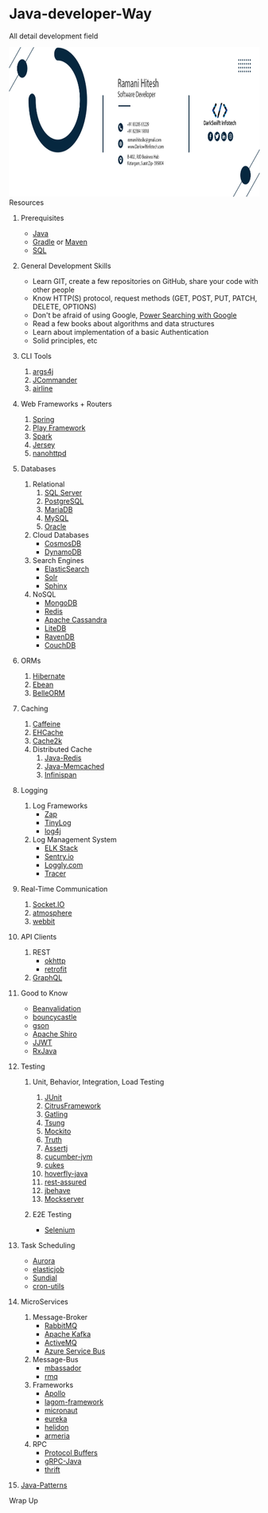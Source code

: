 # Java-developer-Way
All detail development field









<!DOCTYPE html>
<html lang="en" data-color-mode="auto" data-light-theme="light" data-dark-theme="dark">
  <head>
    

<img width="900" height="300" src="https://github.com/RamaniHiteshc/RamaniHiteshc/blob/main/photos/profile.png" alt="hr">
    </a>Resources</h2>
<ol>
<li>
<p>Prerequisites</p>
<ul>
<li><a href="https://www.java.com/en/download/" rel="nofollow">Java</a></li>
<li><a href="https://gradle.org/" rel="nofollow">Gradle</a>
or <a href="https://maven.apache.org/" rel="nofollow">Maven</a></li>
<li><a href="https://www.w3schools.com/sql/default.asp" rel="nofollow">SQL</a></li>
</ul>
</li>
<li>
<p>General Development Skills</p>
<ul>
<li>Learn GIT, create a few repositories on GitHub, share your code with other people</li>
<li>Know HTTP(S) protocol, request methods (GET, POST, PUT, PATCH, DELETE, OPTIONS)</li>
<li>Don't be afraid of using Google, <a href="http://www.powersearchingwithGoogle.com/" rel="nofollow">Power Searching with Google</a></li>
<li>Read a few books about algorithms and data structures</li>
<li>Learn about implementation of a basic Authentication</li>
<li>Solid principles, etc</li>
</ul>
</li>
<li>
<p>CLI Tools</p>
<ol>
<li><a href="http://args4j.kohsuke.org/" rel="nofollow">args4j</a></li>
<li><a href="http://jcommander.org/" rel="nofollow">JCommander</a></li>
<li><a href="https://github.com/airlift/airline">airline</a></li>
</ol>
</li>
<li>
<p>Web Frameworks + Routers</p>
<ol>
<li><a href="https://spring.io/" rel="nofollow">Spring</a></li>
<li><a href="https://www.playframework.com/" rel="nofollow">Play Framework</a></li>
<li><a href="http://sparkjava.com/" rel="nofollow">Spark</a></li>
<li><a href="https://jersey.github.io/" rel="nofollow">Jersey</a></li>
<li><a href="https://github.com/NanoHttpd/nanohttpd">nanohttpd</a></li>
</ol>
</li>
<li>
<p>Databases</p>
<ol>
<li>Relational
<ol>
<li><a href="https://www.microsoft.com/en-us/sql-server/sql-server-2017" rel="nofollow">SQL Server</a></li>
<li><a href="https://www.postgresql.org/" rel="nofollow">PostgreSQL</a></li>
<li><a href="https://mariadb.org/" rel="nofollow">MariaDB</a></li>
<li><a href="https://www.mysql.com/" rel="nofollow">MySQL</a></li>
<li><a href="https://www.oracle.com/database/" rel="nofollow">Oracle</a></li>
</ol>
</li>
<li>Cloud Databases
<ul>
<li><a href="https://docs.microsoft.com/en-us/azure/cosmos-db" rel="nofollow">CosmosDB</a></li>
<li><a href="https://aws.amazon.com/dynamodb/" rel="nofollow">DynamoDB</a></li>
</ul>
</li>
<li>Search Engines
<ul>
<li><a href="https://www.elastic.co/" rel="nofollow">ElasticSearch</a></li>
<li><a href="http://lucene.apache.org/solr/" rel="nofollow">Solr</a></li>
<li><a href="http://sphinxsearch.com/" rel="nofollow">Sphinx</a></li>
</ul>
</li>
<li>NoSQL
<ul>
<li><a href="https://www.monJavadb.com/" rel="nofollow">MongoDB</a></li>
<li><a href="https://redis.io/" rel="nofollow">Redis</a></li>
<li><a href="http://cassandra.apache.org/" rel="nofollow">Apache Cassandra</a></li>
<li><a href="https://github.com/mbdavid/LiteDB">LiteDB</a></li>
<li><a href="https://github.com/ravendb/ravendb">RavenDB</a></li>
<li><a href="http://couchdb.apache.org/" rel="nofollow">CouchDB</a></li>
</ul>
</li>
</ol>
</li>
<li>
<p>ORMs</p>
<ol>
<li><a href="https://hibernate.org/" rel="nofollow">Hibernate</a></li>
<li><a href="https://ebean.io/" rel="nofollow">Ebean</a></li>
<li><a href="https://github.com/codersgarage/BelleORM">BelleORM</a></li>
</ol>
</li>
<li>
<p>Caching</p>
<ol>
<li><a href="https://github.com/ben-manes/caffeine">Caffeine</a></li>
<li><a href="http://www.ehcache.org/" rel="nofollow">EHCache</a></li>
<li><a href="https://cache2k.org/" rel="nofollow">Cache2k</a></li>
<li>Distributed Cache
<ol>
<li><a href="https://github.com/xetorthio/jedis">Java-Redis</a></li>
<li><a href="https://redislabs.com/lp/memcached-java/" rel="nofollow">Java-Memcached</a></li>
<li><a href="http://infinispan.org/" rel="nofollow">Infinispan</a></li>
</ol>
</li>
</ol>
</li>
<li>
<p>Logging</p>
<ol>
<li>Log Frameworks
<ul>
<li><a href="https://github.com/uber-Java/zap">Zap</a></li>
<li><a href="http://www.tinylog.org/" rel="nofollow">TinyLog</a></li>
<li><a href="https://logging.apache.org/log4j" rel="nofollow">log4j</a></li>
</ul>
</li>
<li>Log Management System
<ul>
<li><a href="https://www.elastic.co/what-is/elk-stack" rel="nofollow">ELK Stack</a></li>
<li><a href="http://sentry.io" rel="nofollow">Sentry.io</a></li>
<li><a href="https://loggly.com" rel="nofollow">Loggly.com</a></li>
<li><a href="https://github.com/zalando/tracer">Tracer</a></li>
</ul>
</li>
</ol>
</li>
<li>
<p>Real-Time Communication</p>
<ol>
<li><a href="https://socket.io/" rel="nofollow">Socket.IO</a></li>
<li><a href="https://github.com/Atmosphere/atmosphere">atmosphere</a></li>
<li><a href="https://github.com/webbit/webbit">webbit</a></li>
</ol>
</li>
<li>
<p>API Clients</p>
<ol>
<li>REST
<ul>
<li><a href="https://square.github.io/okhttp/" rel="nofollow">okhttp</a></li>
<li><a href="https://square.github.io/retrofit/" rel="nofollow">retrofit</a></li>
</ul>
</li>
<li><a href="https://graphql.org/" rel="nofollow">GraphQL</a></li>
</ol>
</li>
<li>
<p>Good to Know</p>
<ul>
<li><a href="https://beanvalidation.org/" rel="nofollow">Beanvalidation</a></li>
<li><a href="https://www.bouncycastle.org/java.html" rel="nofollow">bouncycastle</a></li>
<li><a href="https://github.com/google/gson">gson</a></li>
<li><a href="https://shiro.apache.org/" rel="nofollow">Apache Shiro</a></li>
<li><a href="https://github.com/jwtk/jjwt">JJWT</a></li>
<li><a href="https://github.com/ReactiveX/RxJava">RxJava</a></li>
</ul>
</li>
<li>
<p>Testing</p>
<ol>
<li>
<p>Unit, Behavior, Integration, Load Testing</p>
<ol>
<li><a href="http://junit.org/" rel="nofollow">JUnit</a></li>
<li><a href="https://citrusframework.org/" rel="nofollow">CitrusFramework</a></li>
<li><a href="https://gatling.io/" rel="nofollow">Gatling</a></li>
<li><a href="http://tsung.erlang-projects.org/" rel="nofollow">Tsung</a></li>
<li><a href="https://site.mockito.org/" rel="nofollow">Mockito</a></li>
<li><a href="https://github.com/google/truth">Truth</a></li>
<li><a href="https://joel-costigliola.github.io/assertj" rel="nofollow">Assertj</a></li>
<li><a href="https://github.com/cucumber/cucumber-jvm">cucumber-jvm</a></li>
<li><a href="https://github.com/ctco/cukes">cukes</a></li>
<li><a href="https://github.com/SpectoLabs/hoverfly-java">hoverfly-java</a></li>
<li><a href="https://github.com/rest-assured/rest-assured">rest-assured</a></li>
<li><a href="https://jbehave.org/" rel="nofollow">jbehave</a></li>
<li><a href="https://www.mock-server.com" rel="nofollow">Mockserver</a></li>
</ol>
</li>
<li>
<p>E2E Testing</p>
<ul>
<li><a href="https://github.com/tebeka/selenium">Selenium</a></li>
</ul>
</li>
</ol>
</li>
<li>
<p>Task Scheduling</p>
<ul>
<li><a href="https://aurora.apache.org/" rel="nofollow">Aurora</a></li>
<li><a href="https://github.com/elasticjob/elastic-job-lite">elasticjob</a></li>
<li><a href="https://github.com/knowm/Sundial">Sundial</a></li>
<li><a href="https://github.com/jmrozanec/cron-utils">cron-utils</a></li>
</ul>
</li>
<li>
<p>MicroServices</p>
<ol>
<li>Message-Broker
<ul>
<li><a href="https://www.rabbitmq.com/tutorials/tutorial-one-javascript.html" rel="nofollow">RabbitMQ</a></li>
<li><a href="https://www.npmjs.com/package/kafka-node" rel="nofollow">Apache Kafka</a></li>
<li><a href="https://github.com/apache/activemq">ActiveMQ</a></li>
<li><a href="https://docs.microsoft.com/en-us/azure/service-bus-messaging/service-bus-messaging-overview" rel="nofollow">Azure Service Bus</a></li>
</ul>
</li>
<li>Message-Bus
<ul>
<li><a href="https://github.com/bennidi/mbassador">mbassador</a></li>
<li><a href="https://github.com/xetorthio/rmq">rmq</a></li>
</ul>
</li>
<li>Frameworks
<ul>
<li><a href="https://spotify.github.io/apollo/" rel="nofollow">Apollo</a></li>
<li><a href="https://www.lightbend.com/lagom-framework" rel="nofollow">lagom-framework</a></li>
<li><a href="https://micronaut.io/" rel="nofollow">micronaut</a></li>
<li><a href="https://github.com/Netflix/eureka">eureka</a></li>
<li><a href="https://helidon.io/#/" rel="nofollow">helidon</a></li>
<li><a href="https://github.com/line/armeria">armeria</a></li>
</ul>
</li>
<li>RPC
<ul>
<li><a href="https://github.com/protocolbuffers/protobuf">Protocol Buffers</a></li>
<li><a href="https://github.com/grpc/grpc-java">gRPC-Java</a></li>
<li><a href="https://thrift.apache.org/" rel="nofollow">thrift</a></li>
</ul>
</li>
</ol>
</li>
<li>
<p><a href="https://github.com/iluwatar/java-design-patterns">Java-Patterns</a></p>
</li>
</ol>
</a>Wrap Up</h2>

</div>




  </body>
</html>

